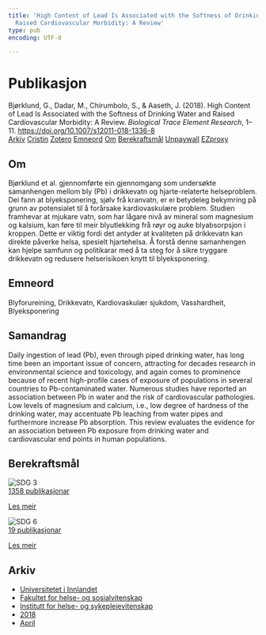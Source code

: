 ```yaml
---
title: 'High Content of Lead Is Associated with the Softness of Drinking Water and
  Raised Cardiovascular Morbidity: A Review'
type: pub
encoding: UTF-8

---
```

<h1>Publikasjon</h1>
<article id="csl-bib-container-EUZP98J8" class="csl-bib-container">
  <div class="csl-bib-body"> <div class="csl-entry">Bjørklund, G., Dadar, M., Chirumbolo, S., &#38; Aaseth, J. (2018). High Content of Lead Is Associated with the Softness of Drinking Water and Raised Cardiovascular Morbidity: A Review. <i>Biological Trace Element Research</i>, 1–11. <a href="https://doi.org/10.1007/s12011-018-1336-8">https://doi.org/10.1007/s12011-018-1336-8</a></div> </div>
  <div class="csl-bib-buttons">
    <a href="#taxonomy-article-EUZP98J8" alt="archive" class="csl-bib-button">Arkiv</a>
    <a href="https://app.cristin.no/results/show.jsf?id=1581009" alt="Cristin" class="csl-bib-button">Cristin</a>
    <a href="http://zotero.org/groups/5881554/items/EUZP98J8" alt="Zotero" class="csl-bib-button">Zotero</a>
    <a href="#keywords-article-EUZP98J8" alt="keywords" class="csl-bib-button">Emneord</a>
    <a href="#about-article-EUZP98J8" alt="about_pub" class="csl-bib-button">Om</a>
    <a href="#sdg-article-EUZP98J8" alt="sdg" class="csl-bib-button">Berekraftsmål</a>
    <a href="https://doi.org/10.1007/s12011-018-1336-8" alt="Unpaywall" class="csl-bib-button">Unpaywall</a>
    <a href="https://doi.org/10.1007/s12011-018-1336-8" alt="EZproxy" class="csl-bib-button">EZproxy</a>
  </div>
  <div id="csl-bib-meta-container-EUZP98J8"></div>
</article>
<div id="csl-bib-meta-EUZP98J8" class="csl-bib-meta">
  <article id="about-article-EUZP98J8" class="about_pub-article">
    <h1>Om</h1>
    Bjørklund et al. gjennomførte ein gjennomgang som undersøkte samanhengen mellom bly (Pb) i drikkevatn og hjarte-relaterte helseproblem. Dei fann at blyeksponering, sjølv frå kranvatn, er ei betydeleg bekymring på grunn av potensialet til å forårsake kardiovaskulære problem. Studien framhevar at mjukare vatn, som har lågare nivå av mineral som magnesium og kalsium, kan føre til meir blyutlekking frå røyr og auke blyabsorpsjon i kroppen. Dette er viktig fordi det antyder at kvaliteten på drikkevatn kan direkte påverke helsa, spesielt hjartehelsa. Å forstå denne samanhengen kan hjelpe samfunn og politikarar med å ta steg for å sikre tryggare drikkevatn og redusere helserisikoen knytt til blyeksponering.
  </article>
  <article id="keywords-article-EUZP98J8" class="keywords-article">
    <h1>Emneord</h1>
    Blyforureining, Drikkevatn, Kardiovaskulær sjukdom, Vasshardheit, Blyeksponering
  </article>
  <article id="abstract-article-EUZP98J8" class="abstract-article">
    <h1>Samandrag</h1>
    Daily ingestion of lead (Pb), even through piped drinking water, has long time been an important issue of concern, attracting for decades research in environmental science and toxicology, and again comes to prominence because of recent high-profile cases of exposure of populations in several countries to Pb-contaminated water. Numerous studies have reported an association between Pb in water and the risk of cardiovascular pathologies. Low levels of magnesium and calcium, i.e., low degree of hardness of the drinking water, may accentuate Pb leaching from water pipes and furthermore increase Pb absorption. This review evaluates the evidence for an association between Pb exposure from drinking water and cardiovascular end points in human populations.
  </article>
  <article id="sdg-article-EUZP98J8" class="sdg-article">
    <h1>Berekraftsmål</h1>
    <div class="sdg-container"><div id="sdg3" class="sdg">
        <img src="{{< params subfolder >}}images/sdg/sdg03_nn.png" class="image" alt="SDG 3">
        <div class="sdg-overlay">
          <a href="{{< params subfolder >}}nn/archive/?sdg=3#archive" class="sdg-publication-count"><span>1358</span> publikasjonar</a>
          <p><a href="https://fn.no/om-fn/fns-baerekraftsmaal/god-helse-og-livskvalitet?lang=nno-NO" class="sdg-read-more">Les meir</a></p>
        </div>
      </div> <div id="sdg6" class="sdg">
        <img src="{{< params subfolder >}}images/sdg/sdg06_nn.png" class="image" alt="SDG 6">
        <div class="sdg-overlay">
          <a href="{{< params subfolder >}}nn/archive/?sdg=6#archive" class="sdg-publication-count"><span>19</span> publikasjonar</a>
          <p><a href="https://fn.no/om-fn/fns-baerekraftsmaal/rent-vann-og-gode-sanitaerforhold?lang=nno-NO" class="sdg-read-more">Les meir</a></p>
        </div>
      </div></div>
  </article>
  <article id="taxonomy-article-EUZP98J8" class="taxonomy-article">
    <h1>Arkiv</h1>
    <ul>
      <li><a href="{{< params subfolder >}}nn/archive/?key=3DCRN523">Universitetet i Innlandet</a></li>
      <li><a href="{{< params subfolder >}}nn/archive/?key=IDKFS3MX">Fakultet for helse- og sosialvitenskap</a></li>
      <li><a href="{{< params subfolder >}}nn/archive/?key=GTV4ECMZ">Institutt for helse- og sykepleievitenskap</a></li>
      <li><a href="{{< params subfolder >}}nn/archive/?key=676HMQBA">2018</a></li>
      <li><a href="{{< params subfolder >}}nn/archive/?key=JSBENWRD">April</a></li>
    </ul>
  </article>
</div>
